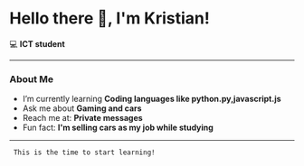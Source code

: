 # Hello there 👋, I'm Kristian!

💻 **ICT student**

---

### About Me
-  I’m currently learning **Coding languages like python.py,javascript.js**
-  Ask me about **Gaming and cars**
-  Reach me at: **Private messages**
-  Fun fact: **I'm selling cars as my job while studying**

---

``` This is the time to start learning!```
